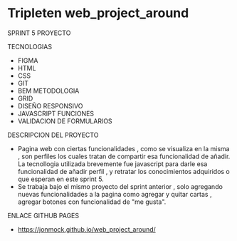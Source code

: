 # Tripleten web_project_around

SPRINT 5 PROYECTO

TECNOLOGIAS

- FIGMA
- HTML
- CSS
- GIT
- BEM METODOLOGIA
- GRID
- DISEÑO RESPONSIVO
- JAVASCRIPT FUNCIONES
- VALIDACION DE FORMULARIOS

DESCRIPCION DEL PROYECTO

- Pagina web con ciertas funcionalidades , como se visualiza en la misma , son perfiles los cuales tratan de compartir esa funcionalidad de añadir. La tecnollogia utilizada brevemente fue javascript para darle esa funcionalidad de añadir perfil , y retratar los conocimientos adquiridos o que esperan en este sprint 5.
- Se trabaja bajo el mismo proyecto del sprint anterior , solo agregando nuevas funcionalidades a la pagina como agregar y quitar cartas , agregar botones con funcionalidad de "me gusta".

ENLACE GITHUB PAGES

- https://jonmock.github.io/web_project_around/
